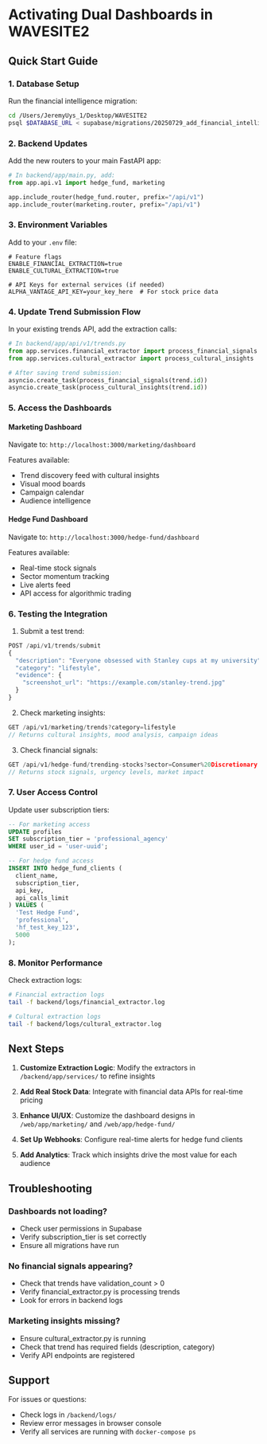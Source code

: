 # Activating Dual Dashboards in WAVESITE2

## Quick Start Guide

### 1. Database Setup

Run the financial intelligence migration:
```bash
cd /Users/JeremyUys_1/Desktop/WAVESITE2
psql $DATABASE_URL < supabase/migrations/20250729_add_financial_intelligence_schema.sql
```

### 2. Backend Updates

Add the new routers to your main FastAPI app:

```python
# In backend/app/main.py, add:
from app.api.v1 import hedge_fund, marketing

app.include_router(hedge_fund.router, prefix="/api/v1")
app.include_router(marketing.router, prefix="/api/v1")
```

### 3. Environment Variables

Add to your `.env` file:
```env
# Feature flags
ENABLE_FINANCIAL_EXTRACTION=true
ENABLE_CULTURAL_EXTRACTION=true

# API Keys for external services (if needed)
ALPHA_VANTAGE_API_KEY=your_key_here  # For stock price data
```

### 4. Update Trend Submission Flow

In your existing trends API, add the extraction calls:

```python
# In backend/app/api/v1/trends.py
from app.services.financial_extractor import process_financial_signals
from app.services.cultural_extractor import process_cultural_insights

# After saving trend submission:
asyncio.create_task(process_financial_signals(trend.id))
asyncio.create_task(process_cultural_insights(trend.id))
```

### 5. Access the Dashboards

#### Marketing Dashboard
Navigate to: `http://localhost:3000/marketing/dashboard`

Features available:
- Trend discovery feed with cultural insights
- Visual mood boards
- Campaign calendar
- Audience intelligence

#### Hedge Fund Dashboard  
Navigate to: `http://localhost:3000/hedge-fund/dashboard`

Features available:
- Real-time stock signals
- Sector momentum tracking
- Live alerts feed
- API access for algorithmic trading

### 6. Testing the Integration

1. Submit a test trend:
```javascript
POST /api/v1/trends/submit
{
  "description": "Everyone obsessed with Stanley cups at my university",
  "category": "lifestyle",
  "evidence": {
    "screenshot_url": "https://example.com/stanley-trend.jpg"
  }
}
```

2. Check marketing insights:
```javascript
GET /api/v1/marketing/trends?category=lifestyle
// Returns cultural insights, mood analysis, campaign ideas
```

3. Check financial signals:
```javascript
GET /api/v1/hedge-fund/trending-stocks?sector=Consumer%20Discretionary
// Returns stock signals, urgency levels, market impact
```

### 7. User Access Control

Update user subscription tiers:
```sql
-- For marketing access
UPDATE profiles 
SET subscription_tier = 'professional_agency' 
WHERE user_id = 'user-uuid';

-- For hedge fund access
INSERT INTO hedge_fund_clients (
  client_name,
  subscription_tier,
  api_key,
  api_calls_limit
) VALUES (
  'Test Hedge Fund',
  'professional',
  'hf_test_key_123',
  5000
);
```

### 8. Monitor Performance

Check extraction logs:
```bash
# Financial extraction logs
tail -f backend/logs/financial_extractor.log

# Cultural extraction logs  
tail -f backend/logs/cultural_extractor.log
```

## Next Steps

1. **Customize Extraction Logic**: Modify the extractors in `/backend/app/services/` to refine insights

2. **Add Real Stock Data**: Integrate with financial data APIs for real-time pricing

3. **Enhance UI/UX**: Customize the dashboard designs in `/web/app/marketing/` and `/web/app/hedge-fund/`

4. **Set Up Webhooks**: Configure real-time alerts for hedge fund clients

5. **Add Analytics**: Track which insights drive the most value for each audience

## Troubleshooting

### Dashboards not loading?
- Check user permissions in Supabase
- Verify subscription_tier is set correctly
- Ensure all migrations have run

### No financial signals appearing?
- Check that trends have validation_count > 0
- Verify financial_extractor.py is processing trends
- Look for errors in backend logs

### Marketing insights missing?
- Ensure cultural_extractor.py is running
- Check that trend has required fields (description, category)
- Verify API endpoints are registered

## Support

For issues or questions:
- Check logs in `/backend/logs/`
- Review error messages in browser console
- Verify all services are running with `docker-compose ps`